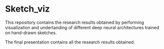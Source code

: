 # Sketch_viz

This repository contains the research results obtained by performing visualization and undertanding of different deep neural architectures trained on hand-drawn sketches.

The final presentation contains all the research results obtained.
